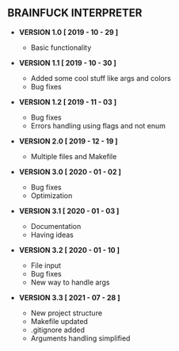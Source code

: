 BRAINFUCK INTERPRETER
---------------------

+ **VERSION 1.0 [ 2019 - 10 - 29 ]**
  - Basic functionality

+ **VERSION 1.1 [ 2019 - 10 - 30 ]**
  - Added some cool stuff like args and colors
  - Bug fixes

+ **VERSION 1.2 [ 2019 - 11 - 03 ]**
  - Bug fixes
  - Errors handling using flags and not enum

+ **VERSION 2.0 [ 2019 - 12 - 19 ]**
  - Multiple files and Makefile

+ **VERSION 3.0 [ 2020 - 01 - 02 ]**
  - Bug fixes
  - Optimization

+ **VERSION 3.1 [ 2020 - 01 - 03 ]**
  - Documentation
  - Having ideas

+ **VERSION 3.2 [ 2020 - 01 - 10 ]**
  - File input
  - Bug fixes
  - New way to handle args

+ **VERSION 3.3 [ 2021 - 07 - 28 ]**
  - New project structure
  - Makefile updated
  - .gitignore added
  - Arguments handling simplified
